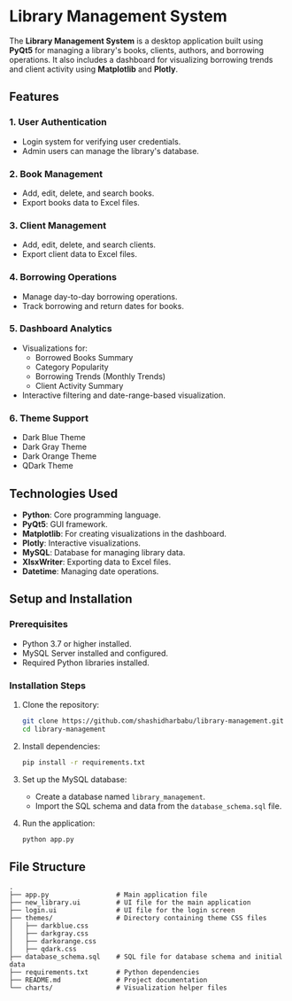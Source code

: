 # Library Management System

The **Library Management System** is a desktop application built using **PyQt5** for managing a library's books, clients, authors, and borrowing operations. It also includes a dashboard for visualizing borrowing trends and client activity using **Matplotlib** and **Plotly**.

## Features

### 1. User Authentication
- Login system for verifying user credentials.
- Admin users can manage the library's database.

### 2. Book Management
- Add, edit, delete, and search books.
- Export books data to Excel files.

### 3. Client Management
- Add, edit, delete, and search clients.
- Export client data to Excel files.

### 4. Borrowing Operations
- Manage day-to-day borrowing operations.
- Track borrowing and return dates for books.

### 5. Dashboard Analytics
- Visualizations for:
  - Borrowed Books Summary
  - Category Popularity
  - Borrowing Trends (Monthly Trends)
  - Client Activity Summary
- Interactive filtering and date-range-based visualization.

### 6. Theme Support
- Dark Blue Theme
- Dark Gray Theme
- Dark Orange Theme
- QDark Theme

## Technologies Used

- **Python**: Core programming language.
- **PyQt5**: GUI framework.
- **Matplotlib**: For creating visualizations in the dashboard.
- **Plotly**: Interactive visualizations.
- **MySQL**: Database for managing library data.
- **XlsxWriter**: Exporting data to Excel files.
- **Datetime**: Managing date operations.

## Setup and Installation

### Prerequisites
- Python 3.7 or higher installed.
- MySQL Server installed and configured.
- Required Python libraries installed.

### Installation Steps
1. Clone the repository:
   ```bash
   git clone https://github.com/shashidharbabu/library-management.git
   cd library-management
   ```

2. Install dependencies:
   ```bash
   pip install -r requirements.txt
   ```

3. Set up the MySQL database:
   - Create a database named `library_management`.
   - Import the SQL schema and data from the `database_schema.sql` file.

4. Run the application:
   ```bash
   python app.py
   ```

## File Structure

```
.
├── app.py                 # Main application file
├── new_library.ui         # UI file for the main application
├── login.ui               # UI file for the login screen
├── themes/                # Directory containing theme CSS files
│   ├── darkblue.css
│   ├── darkgray.css
│   ├── darkorange.css
│   ├── qdark.css
├── database_schema.sql    # SQL file for database schema and initial data
├── requirements.txt       # Python dependencies
├── README.md              # Project documentation
└── charts/                # Visualization helper files
```
